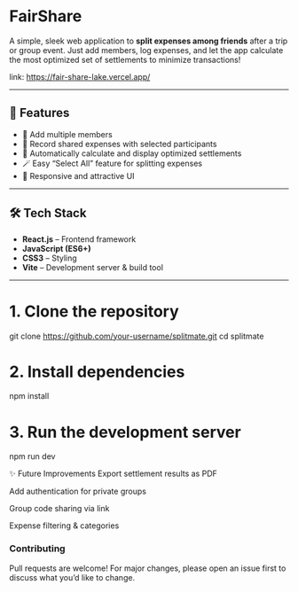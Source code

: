 # FairShare

A simple, sleek web application to **split expenses among friends** after a trip or group event. Just add members, log expenses, and let the app calculate the most optimized set of settlements to minimize transactions!

link: https://fair-share-lake.vercel.app/

---

## 🚀 Features

- 👥 Add multiple members
- 🧾 Record shared expenses with selected participants
- 🤝 Automatically calculate and display optimized settlements
- 🪄 Easy “Select All” feature for splitting expenses
- 💅 Responsive and attractive UI

---

## 🛠️ Tech Stack

- **React.js** – Frontend framework
- **JavaScript (ES6+)**
- **CSS3** – Styling
- **Vite** – Development server & build tool

---


# 1. Clone the repository
git clone https://github.com/your-username/splitmate.git
cd splitmate

# 2. Install dependencies
npm install

# 3. Run the development server
npm run dev


✨ Future Improvements
Export settlement results as PDF

Add authentication for private groups

Group code sharing via link

Expense filtering & categories


### Contributing
Pull requests are welcome! For major changes, please open an issue first to discuss what you’d like to change.


